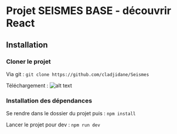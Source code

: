 # Projet SEISMES BASE - découvrir React

## Installation

### Cloner le projet

Via git : `git clone https://github.com/cladjidane/Seismes`

Téléchargement : ![alt text](https://github.com/cladjidane/[reponame]/blob/main/dl-project.jpg?raw=true)

### Installation des dépendances

Se rendre dans le dossier  du projet puis : `npm install`

Lancer le projet pour dev : `npm run dev`

